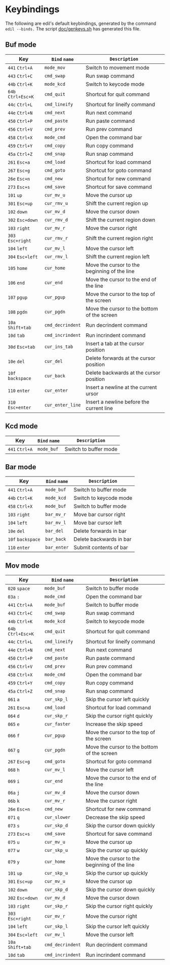Keybindings
===========

The following are edil's default keybindings, generated by the
command `edil --binds.` The script [doc/genkeys.sh](doc/genkeys.sh)
has generated this file.


Buf mode
--------
 | Key                 | `Bind` `name`       | `Description`                                 |
 | ------------------- | ------------------- | --------------------------------------------- |
 | `441` `Ctrl+A`      | `mode_mov`          | Switch to movement mode                       |
 | `443` `Ctrl+C`      | `cmd_swap`          | Run swap command                              |
 | `44b` `Ctrl+K`      | `mode_kcd`          | Switch to keycode mode                        |
 | `64b` `Ctrl+Esc+K`  | `cmd_quit`          | Shortcut for quit command                     |
 | `44c` `Ctrl+L`      | `cmd_lineify`       | Shortcut for lineify command                  |
 | `44e` `Ctrl+N`      | `cmd_next`          | Run next command                              |
 | `450` `Ctrl+P`      | `cmd_paste`         | Run paste command                             |
 | `456` `Ctrl+V`      | `cmd_prev`          | Run prev command                              |
 | `458` `Ctrl+X`      | `mode_cmd`          | Open the command bar                          |
 | `459` `Ctrl+Y`      | `cmd_copy`          | Run copy command                              |
 | `45a` `Ctrl+Z`      | `cmd_snap`          | Run snap command                              |
 | `261` `Esc+a`       | `cmd_load`          | Shortcut for load command                     |
 | `267` `Esc+g`       | `cmd_goto`          | Shortcut for goto command                     |
 | `26e` `Esc+n`       | `cmd_new`           | Shortcut for new command                      |
 | `273` `Esc+s`       | `cmd_save`          | Shortcut for save command                     |
 | `101` `up`          | `cur_mv_u`          | Move the cursor up                            |
 | `301` `Esc+up`      | `cur_rmv_u`         | Shift the current region up                   |
 | `102` `down`        | `cur_mv_d`          | Move the cursor down                          |
 | `302` `Esc+down`    | `cur_rmv_d`         | Shift the current region down                 |
 | `103` `right`       | `cur_mv_r`          | Move the cursor right                         |
 | `303` `Esc+right`   | `cur_rmv_r`         | Shift the current region right                |
 | `104` `left`        | `cur_mv_l`          | Move the cursor left                          |
 | `304` `Esc+left`    | `cur_rmv_l`         | Shift the current region left                 |
 | `105` `home`        | `cur_home`          | Move the cursor to the beginning of the line  |
 | `106` `end`         | `cur_end`           | Move the cursor to the end of the line        |
 | `107` `pgup`        | `cur_pgup`          | Move the cursor to the top of the screen      |
 | `108` `pgdn`        | `cur_pgdn`          | Move the cursor to the bottom of the screen   |
 | `10a` `Shift+tab`   | `cmd_decrindent`    | Run decrindent command                        |
 | `10d` `tab`         | `cmd_incrindent`    | Run incrindent command                        |
 | `30d` `Esc+tab`     | `cur_ins_tab`       | Insert a tab at the cursor position           |
 | `10e` `del`         | `cur_del`           | Delete forwards at the cursor position        |
 | `10f` `backspace`   | `cur_back`          | Delete backwards at the cursor position       |
 | `110` `enter`       | `cur_enter`         | Insert a newline at the current ursor         |
 | `310` `Esc+enter`   | `cur_enter_line`    | Insert a newline before the current line      |

Kcd mode
--------
 | Key                 | `Bind` `name`       | `Description`                                 |
 | ------------------- | ------------------- | --------------------------------------------- |
 | `441` `Ctrl+A`      | `mode_buf`          | Switch to buffer mode                         |

Bar mode
--------
 | Key                 | `Bind` `name`       | `Description`                                 |
 | ------------------- | ------------------- | --------------------------------------------- |
 | `441` `Ctrl+A`      | `mode_buf`          | Switch to buffer mode                         |
 | `44b` `Ctrl+K`      | `mode_kcd`          | Switch to keycode mode                        |
 | `458` `Ctrl+X`      | `mode_buf`          | Switch to buffer mode                         |
 | `103` `right`       | `bar_mv_r`          | Move bar cursor right                         |
 | `104` `left`        | `bar_mv_l`          | Move bar cursor left                          |
 | `10e` `del`         | `bar_del`           | Delete forwards in bar                        |
 | `10f` `backspace`   | `bar_back`          | Delete backwards in bar                       |
 | `110` `enter`       | `bar_enter`         | Submit contents of bar                        |

Mov mode
--------
 | Key                 | `Bind` `name`       | `Description`                                 |
 | ------------------- | ------------------- | --------------------------------------------- |
 | `020` `space`       | `mode_buf`          | Switch to buffer mode                         |
 | `03a` `:`           | `mode_cmd`          | Open the command bar                          |
 | `441` `Ctrl+A`      | `mode_buf`          | Switch to buffer mode                         |
 | `443` `Ctrl+C`      | `cmd_swap`          | Run swap command                              |
 | `44b` `Ctrl+K`      | `mode_kcd`          | Switch to keycode mode                        |
 | `64b` `Ctrl+Esc+K`  | `cmd_quit`          | Shortcut for quit command                     |
 | `44c` `Ctrl+L`      | `cmd_lineify`       | Shortcut for lineify command                  |
 | `44e` `Ctrl+N`      | `cmd_next`          | Run next command                              |
 | `450` `Ctrl+P`      | `cmd_paste`         | Run paste command                             |
 | `456` `Ctrl+V`      | `cmd_prev`          | Run prev command                              |
 | `458` `Ctrl+X`      | `mode_cmd`          | Open the command bar                          |
 | `459` `Ctrl+Y`      | `cmd_copy`          | Run copy command                              |
 | `45a` `Ctrl+Z`      | `cmd_snap`          | Run snap command                              |
 | `061` `a`           | `cur_skp_l`         | Skip the cursor left quickly                  |
 | `261` `Esc+a`       | `cmd_load`          | Shortcut for load command                     |
 | `064` `d`           | `cur_skp_r`         | Skip the cursor right quickly                 |
 | `065` `e`           | `cur_faster`        | Increase the skip speed                       |
 | `066` `f`           | `cur_pgup`          | Move the cursor to the top of the screen      |
 | `067` `g`           | `cur_pgdn`          | Move the cursor to the bottom of the screen   |
 | `267` `Esc+g`       | `cmd_goto`          | Shortcut for goto command                     |
 | `068` `h`           | `cur_mv_l`          | Move the cursor left                          |
 | `069` `i`           | `cur_end`           | Move the cursor to the end of the line        |
 | `06a` `j`           | `cur_mv_d`          | Move the cursor down                          |
 | `06b` `k`           | `cur_mv_r`          | Move the cursor right                         |
 | `26e` `Esc+n`       | `cmd_new`           | Shortcut for new command                      |
 | `071` `q`           | `cur_slower`        | Decrease the skip speed                       |
 | `073` `s`           | `cur_skp_d`         | Skip the cursor down quickly                  |
 | `273` `Esc+s`       | `cmd_save`          | Shortcut for save command                     |
 | `075` `u`           | `cur_mv_u`          | Move the cursor up                            |
 | `077` `w`           | `cur_skp_u`         | Skip the cursor up quickly                    |
 | `079` `y`           | `cur_home`          | Move the cursor to the beginning of the line  |
 | `101` `up`          | `cur_skp_u`         | Skip the cursor up quickly                    |
 | `301` `Esc+up`      | `cur_mv_u`          | Move the cursor up                            |
 | `102` `down`        | `cur_skp_d`         | Skip the cursor down quickly                  |
 | `302` `Esc+down`    | `cur_mv_d`          | Move the cursor down                          |
 | `103` `right`       | `cur_skp_r`         | Skip the cursor right quickly                 |
 | `303` `Esc+right`   | `cur_mv_r`          | Move the cursor right                         |
 | `104` `left`        | `cur_skp_l`         | Skip the cursor left quickly                  |
 | `304` `Esc+left`    | `cur_mv_l`          | Move the cursor left                          |
 | `10a` `Shift+tab`   | `cmd_decrindent`    | Run decrindent command                        |
 | `10d` `tab`         | `cmd_incrindent`    | Run incrindent command                        |
